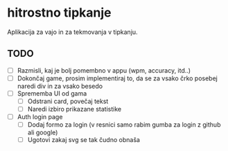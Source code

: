 # hitrostno tipkanje

Aplikacija za vajo in za tekmovanja v tipkanju.

## TODO

- [ ] Razmisli, kaj je bolj pomembno v appu (wpm, accuracy, itd..)
- [ ] Dokončaj game, prosim implementiraj to, da se za vsako črko posebej naredi div in za vsako besedo
- [ ] Sprememba UI od gama
    - [ ] Odstrani card, povečaj tekst
    - [ ] Naredi izbiro prikazane statistike
- [ ] Auth login page
    - [ ] Dodaj formo za login (v resnici samo rabim gumba za login z github ali google)
    - [ ] Ugotovi zakaj svg se tak čudno obnaša